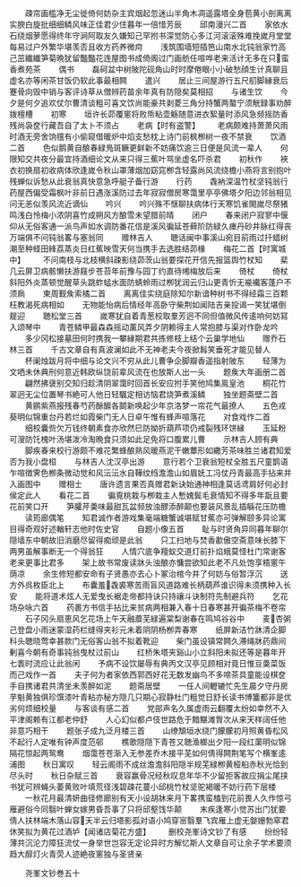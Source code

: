 <!-- { "loadSidebar": true } -->
　　疎帘画槛净无尘徙倚何妨杂主宾烟起忽迷山半角木凋遥露塔全身苞黄小剖离离实腴白旋批细细鳞风味正佳君少住暮年一倍惜芳辰
　　邱南漫兴二首
　　家依水石绕烟萝愿得终年守涧阿取友久嫌知己罕拊书深觉防心多江河滚滚殊难挽嵗月堂堂每易过户外繁华堪羡否且收方药养微疴
　　浅筑围墙短插笆山南水北钝翁家竹高己茁纎纎笋菊晩犹留豓豓花连屋图书成倚阁过门画舫任喧哗老来活计无多在只蛮香煮苑茶
　　偶书
　　磊砢盆中树陂陀砚角山时时摩倦眼小小破愁顔生计真聊且虚名亦等闲茶甘饭仍软此事最相闗
　　遣兴
　　居止三间屋游行五尺舠脚縁衰后蹇骨向毁中销与客评诗草从僧辨药苗余年真有防隠矣莫相招
　　与诸生饮
　　今夕是何夕追欢仗尔曹清谈粗可喜文饮尚能豪共剥菱三角分持蟹两螯宁须觥録事劝醉拨檀槽
　　初寒
　　垣许长茆覆窻将败帋粘壶觞随意进衣絮量时添风急频摇防香残尚袅奁行藏吾自了太卜不须占
　　老病【时有盗警】
　　老病颇难持萧萧风雨时酒无旁舍饷氊有小偷窥借暖炉中熖支愁枕上诗门前枫栁树一夜不禁衰
　　饮酒二首
　　色似鹅黄自酿春緑鳬斑鳜更鲜新不妨痛饮逾三日便是风流一辈人
　　何限知交共夜分最宜持酒细论文从来只得三蕉叶骂坐虚名吓杀君
　　初秋作
　　裌衣初换扇初收病体欣逢嵗令秋山罩薄烟加窈窕栁含轻露尚风流绕檐小燕将言别抱叶残蝉似诉愁从此衰翁真快意急呼艇子备行游
　　行药
　　毳衲深温竹杖坚钝翁行药屋西偏受霜枫叶非前日遇涨溪防过去年寂寂僧房寒霭里亭亭佛塔夕阳边邻翁相见问无恙似羡风流近谪仙
　　吟兴
　　吟兴殊不惬聊扶病体行天寒饥雀閙嵗尽祭猪鸣浅白怜梅小浓阴喜竹成朔风方酿雪未望腊前晴
　　闭户
　　春来闭户寂寥中偃仰从无俗客通一派鸟声如水调防番花信是溪风徧延苍藓阶防緑久瘗丹砂井脉红得丧万端俱不问钝翁畧与塞翁同
　　赠林吉人
　　聴话闽中事溪山宛目前雨过扦蜡树潮至种蛏田綘荔蒸炎日红蕉映雪天何当携手去选胜结茆椽
　　梅花二首【时寓城中】
　　不问南枝与北枝横斜疎影绕茆茨山翁要探花开信先报篮舆竹杖知
　　棐几云屏卫病骸懒扶游屐步苍苔年前豫与园丁约直待缃梅放后来
　　倚杖
　　倚杖斜阳外炎蒸顿觉醒草头跳蚱蜢水面防蜻蛉雨过栁犹润云归山更青忻无褦襶客蓬户不须扄
　　柬周觐矦索橘二首
　　离离佳实绕庭除知尔新谙种树书不得经霜三百颗枉教渴死病相如
　　无物能怡病后情经年高卧守柴荆如闻陆吉亲投谒一笑犹堪倒屣迎
　　聴松堂三首
　　嵗寒犹自着青葱校取羣芳迥不同但值微风传逺响何妨冩入颂琴中
　　青苍鳞甲最森森摇动薰风弄夕阴赖得主人常抱膝与渠对作卧龙吟
　　多少冈松接墓田何时携我一攀縁期君共拣修枝上结个云巢学地仙
　　赠乔石林三首
　　千古文章自有真波澜如此不无神老夫今夜掀髥笑垂死才能见替人
　　杯阑烛跋月将中细与论文兴不穷从此儿曹争企脚瓣香遥指射陂东
　　轻薄为文哂未休典刑何意近韩欧纵饶前辈风流在也放斯人出一头
　　题矦大年画册二首
　　翩然拂襃别交知归趁清阴翠霭时回首长安应拊手笑他鸠集鳯皇池
　　桐花竹翠迥无尘位置琴书絶可人他日轻颿定相访恼君烧笋煮溪鳞
　　独坐题斋壁二首
　　黄鹂紫燕报残春芍药酴醿各鬬新唤起少年京洛梦一帘花气最撩人
　　五色戎葵明似锦重台丹若烂如霞柴门无人日卓午惟有蜂声喧落花
　　对食戏作二首
　　细校囊赀欠万钱终朝素食亦欣然巳防拗折葫芦项仍戒裂残环饼縁
　　玉延粉可溲防饦槐叶汤堪泼冷淘晩食只须如此足免将口腹累儿曹
　　示林吉人顾有典
　　脚疾春来校行游颇不难花繁蜂酿熟风暖燕泥干嫩蕈形如繖芳茶味胜兰诸君知爱否为我小盘桓
　　与林吉人沈汉亭出游
　　意行若个卫衰翁短杖全胜五尺童鹊语乍喧徴霁色栁条微动觉和风沄沄水自鞾纹绉澹澹山如眉妩工冯仗丹青最高手拈来并入画图中
　　赠相士
　　唐许遗言果否真赠君新诀始通神相逢莫话鸢肩好何必封侯定此人
　　看花二首
　　徧覔桃栽与栁栽主人慙媿鬓毛衰情知不得多年翫且要花前笑口开
　　笋臛芹羮味最甜瓦盆频放浊醪添醉颠也要装风景乱插緐花压防檐
　　读筠廊偶笔
　　知君诚作者游戏集毫端糖蟹诚堪赋甘蕉亦可弹解颐多异论寓目得奇观好述輶轩志他时佐史官
　　自题小像五首
　　耻与时贤角异同暮年聊尔隠墙东中朝故旧消磨尽留得痴顽是此翁
　　只工扫地与焚香歗傲空斋意味长膝下两男虽解事断无一个得翁狂
　　人情穴底争羶蚁交道灯前扑焰蛾莫怪杜门常谢客老来更事比君多
　　架上故书常废读牀头浊酿亦慵尝欲知此老不凡处饱享梧窻午荫凉
　　余生修短都安命有子贤愚亦去心卜冢治棺今并了何妨与俗暂浮沉
　　送方外呉枚臣北上
　　布囊羞毳裘寒苦雨盲风道路难长柄葫芦谁识得未须携种入长安
　　能将道术炫人无爱曳长裾走帝都持诀只持禳斗诀制符先制避兵符
　　乞花场杂咏六首
　　药裹方书信手拈比来贫病两相兼入春十日春寒甚开徧茶梅不卷帘
　　石子冈头扇恵风乞花场上午天融蘼芜緑遍棠梨谢春在鸣鸠谷谷中
　　麦杏粥己登盘小雨迷蒙湿药栏缝得夹衫元未着阴阴杨栁弄春寒
　　纸屏新洁竹牀清企脚科头聴晓莺幸甚款门无俗客山翁不拟着靴迎
　　柴门虽设镇常闗久滞绳牀药鼎间剰喜今朝有奇事钝翁曳杖过前山
　　红桥朱塔夹谿山小立斜阳未拟还等是暮年开七袠时流应让此翁闲
　　予病不设饮屡辱有典丙文汉亭见顾相对竟日惟豆羮菜饭而己戏作一首
　　夫子何为者家依西郭西好花无数发幽鸟不多啼茶具童能设棋奁手自携诸君共清坐未羡醉如泥
　　题斋居壁
　　一任人间轣辘忙先生晨夕守丹房芋魁黄独俱珍馔漆叶青粘亦秘方隠几只期心寂静杜门粗觉日舒长读书博簺都非是优劣何烦细校量
　　与客谈有感二首
　　党部声名久属虚雨云翻覆太纷如幸然不入平津阁赖有江都老仲舒
　　人心幻似都卢伎世路危于黯黮滩胷次从来天样阔任他非意巧相干
　　题张子成九泛月楼三首
　　山缭頽垣水绕门朦朦初月照黄昏松风不起行人定唯有钟声度范邨
　　樵歌隠隠下青苍又聴渔榔出夕阳一段红蕖明似锦隔花惊起两鸳鸯
　　烟霭苍苍渐入无参差乔木接平芜如何倩得闗荆笔写个横峯逺浦图
　　秋日寓叹
　　轻云阁雨不成丝澹澹斜阳隠半规芜緑栁黄桠桕赤秋光恰到尽头时
　　秋日杂赋三首
　　衰容羸骨况经秋叹息年华不少留拒客故应捐尘尾挟书犹可辨蝇头萎黄败叶填荒径浅碧疎花蔓小邱桃竹杖坚驼褐暖不妨行药下层楼
　　一秋花月最清妍曲径修廊别有天小设胡牀来月下畧携蛮榼到花前畏人久作惊弓雁避俗今同翳叶蝉女嫁男昏吾事了只将邱壑饯华颠
　　末疾逢寒小觉苏出门犹要倩人扶林端木落山容天半云归塔影孤对语小鸠穿宻翳羣飞宾雁上虚无媻姗勃窣君休笑拟为黄花过酒垆【闻诸店菊花方盛】
　　删校尧峯诗文钞了有感
　　纷纷轻薄共沉沦力障狂流仗一身举世岂容无定论异时方解忆斯人文章自可让余子学术要须趋大醇灯火青荧人迹絶夜窻独与圣贤亲












　　尧峯文钞巻五十
